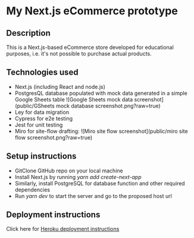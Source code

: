 # My Next.js eCommerce prototype

## Description

This is a Next.js-based eCommerce store developed for educational purposes, i.e. it's not possible to purchase actual products.

## Technologies used

- Next.js (including React and node.js)
- PostgresQL database populated with mock data generated in a simple Google Sheets table
  ![Google Sheets mock data screenshot](public/GSheets mock database screenshot.png?raw=true)
- Ley for data migration
- Cypress for e2e testing
- Jest for unit testing
- Miro for site-flow drafting:
  ![Miro site flow screenshot](public/miro site flow screenshot.png?raw=true)

## Setup instructions

- GitClone GitHub repo on your local machine
- Install Next.js by running _yarn add create-next-app_
- Similarly, install PostgreSQL for database function and other required dependencies
- Run _yarn dev_ to start the server and go to the proposed host url

## Deployment instructions

Click here for [Heroku deployment instructions](https://learn.upleveled.io/courses/btcmp-l-webfs-gen-0/modules/160-cheatsheet-deployment/)
